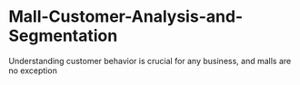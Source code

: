 # Mall-Customer-Analysis-and-Segmentation
Understanding customer behavior is crucial for any business, and malls are no exception
